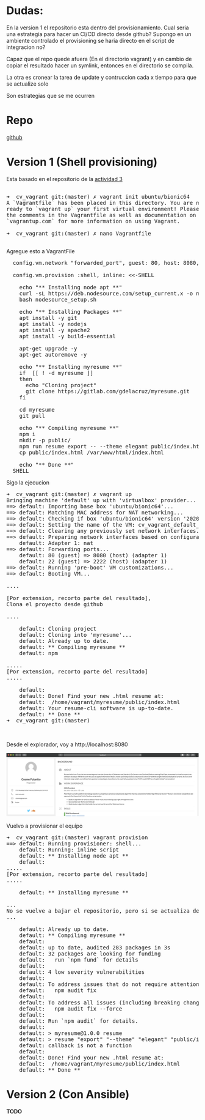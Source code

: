 # Dudas:
En la version 1 el repositorio esta dentro del provisionamiento. Cual seria una estrategia para hacer un CI/CD directo desde github? Supongo en un ambiente controlado el provisioning se haria directo en el script de integracion no? 

Capaz que el repo quede afuera (En el directorio vagrant) y en cambio de copiar el resultado hacer un symlink, entonces en el directorio se compila. 

La otra es cronear la tarea de update y contruccion cada x tiempo para que se actualize solo

Son estrategias que se me ocurren

# Repo

[github](https://github.com/gdelacruz/cv-vagrant)

# Version 1 (Shell provisioning)

Esta basado en el repositorio de la [actividad 3](actividad-03.md)

<pre >

➜  cv_vagrant git:(master) ✗ vagrant init ubuntu/bionic64
A `Vagrantfile` has been placed in this directory. You are now
ready to `vagrant up` your first virtual environment! Please read
the comments in the Vagrantfile as well as documentation on
`vagrantup.com` for more information on using Vagrant.

➜  cv_vagrant git:(master) ✗ nano Vagrantfile 

</pre>

Agregue esto a VagrantFile

<pre>
  config.vm.network "forwarded_port", guest: 80, host: 8080, host_ip: "127.0.0.1"

  config.vm.provision :shell, inline: <<-SHELL
  
    echo "** Installing node apt **"
    curl -sL https://deb.nodesource.com/setup_current.x -o nodesource_setup.sh
    bash nodesource_setup.sh
    
    echo "** Installing Packages **"
    apt install -y git
    apt install -y nodejs
    apt install -y apache2
    apt install -y build-essential

    apt-get upgrade -y
    apt-get autoremove -y

    echo "** Installing myresume **"
    if  [[ ! -d myresume ]]
    then
      echo "Cloning project"
      git clone https://gitlab.com/gdelacruz/myresume.git
    fi
    
    cd myresume
    git pull
    
    echo "** Compiling myresume **"
    npm i
    mkdir -p public/
    npm run resume export -- --theme elegant public/index.html 
    cp public/index.html /var/www/html/index.html

    echo "** Done **"
  SHELL
</pre>

Sigo  la ejecucion

<pre>
➜  cv_vagrant git:(master) ✗ vagrant up
Bringing machine 'default' up with 'virtualbox' provider...
==> default: Importing base box 'ubuntu/bionic64'...
==> default: Matching MAC address for NAT networking...
==> default: Checking if box 'ubuntu/bionic64' version '20201104.0.0' is up to date...
==> default: Setting the name of the VM: cv_vagrant_default_1604676822334_85799
==> default: Clearing any previously set network interfaces...
==> default: Preparing network interfaces based on configuration...
    default: Adapter 1: nat
==> default: Forwarding ports...
    default: 80 (guest) => 8080 (host) (adapter 1)
    default: 22 (guest) => 2222 (host) (adapter 1)
==> default: Running 'pre-boot' VM customizations...
==> default: Booting VM...

....

[Por extension, recorto parte del resultado], 
Clona el proyecto desde github

....

    default: Cloning project
    default: Cloning into 'myresume'...
    default: Already up to date.
    default: ** Compiling myresume **
    default: npm

.....
[Por extension, recorto parte del resultado]
.....

    default: 
    default: Done! Find your new .html resume at:
    default:  /home/vagrant/myresume/public/index.html
    default: Your resume-cli software is up-to-date.
    default: ** Done **
➜  cv_vagrant git:(master) 


</pre>

Desde el explorador, voy a http://localhost:8080

![image](img/cv.png)

Vuelvo a provisionar el equipo

<pre>
➜  cv_vagrant git:(master) vagrant provision 
==> default: Running provisioner: shell...
    default: Running: inline script
    default: ** Installing node apt **
    default: 
.....
[Por extension, recorto parte del resultado]
.....

    default: ** Installing myresume **

...
No se vuelve a bajar el repositorio, pero si se actualiza desde gitlab
...

    default: Already up to date.
    default: ** Compiling myresume **
    default: 
    default: up to date, audited 283 packages in 3s
    default: 32 packages are looking for funding
    default:   run `npm fund` for details
    default: 
    default: 4 low severity vulnerabilities
    default: 
    default: To address issues that do not require attention, run:
    default:   npm audit fix
    default: 
    default: To address all issues (including breaking changes), run:
    default:   npm audit fix --force
    default: 
    default: Run `npm audit` for details.
    default: 
    default: > myresume@1.0.0 resume
    default: > resume "export" "--theme" "elegant" "public/index.html"
    default: callback is not a function
    default: 
    default: Done! Find your new .html resume at:
    default:  /home/vagrant/myresume/public/index.html
    default: ** Done **
</pre>

# Version 2 (Con Ansible)

**TODO**
